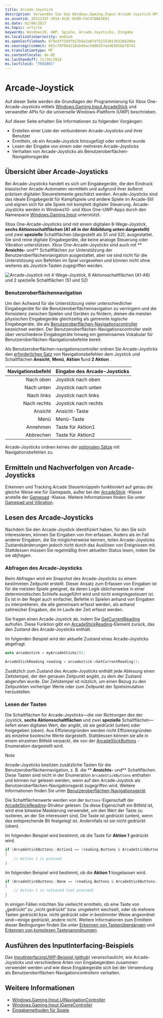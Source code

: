 ```yaml
---
title: Arcade-Joystick
description: Verwenden Sie die Windows.Gaming.Input-Arcade-Joystick-APIs zum Erkennen und Lesen von Arcade-Joysticks.
ms.assetid: 2E52232F-3014-4C8C-B39D-FAC478BA3E01
ms.date: 02/08/2017
ms.topic: article
keywords: Windows10, UWP, Spiele, Arcade-Joysticks, Eingabe
ms.localizationpriority: medium
ms.openlocfilehash: 6f9e3ff29dfb17b6e2a07df52153013b5266206e
ms.sourcegitcommit: 681c70f964210ab49ac5d06357ae96505bb78741
ms.translationtype: MT
ms.contentlocale: de-DE
ms.lasthandoff: 11/26/2018
ms.locfileid: "7692801"
---
```

# <a name="arcade-stick"></a>Arcade-Joystick

Auf dieser Seite werden die Grundlagen der Programmierung für Xbox One-Arcade-Joysticks mittels [Windows.Gaming.Input.ArcadeStick][arcadestick] und verwandter APIs für die universelle Windows-Plattform (UWP) beschrieben.

Auf dieser Seite erhalten Sie Informationen zu folgenden Vorgängen:

* Erstellen einer Liste der verbundenen Arcade-Joysticks und ihrer Benutzer
* Ermitteln, ob ein Arcade-Joystick hinzugefügt oder entfernt wurde
* Lesen der Eingabe von einem oder mehreren Arcade-Joysticks
* Verhalten von Arcade-Joysticks als Benutzeroberflächen-Navigationsgeräte

## <a name="arcade-stick-overview"></a>Übersicht über Arcade-Joysticks

Bei Arcade-Joysticks handelt es sich um Eingabegeräte, die den Eindruck klassischer Arcade-Automaten vermitteln und aufgrund ihrer äußerst präzisen digitalen Steuerelemente geschätzt werden. Arcade-Joysticks sind das ideale Eingabegerät für Kampfspiele und andere Spiele im Arcade-Stil und eignen sich für alle Spiele mit komplett digitaler Steuerung. Arcade-Joysticks werden in Windows10- und Xbox One-UWP-Apps durch den Namespace [Windows.Gaming.Input][] unterstützt.

Xbox One-Arcade-Joysticks sind mit einem digitalen 8-Wege-Joystick, **sechs Aktionsschaltflächen (A1 a6 in der Abbildung unten dargestellt)** und zwei **spezielle** Schaltflächen (dargestellt als S1 und S2); ausgestattet. Sie sind reine digitale Eingabegeräte, die keine analoge Steuerung oder Vibration unterstützen. Xbox One-Arcade-Joysticks sind auch mit ** **Ansichts-** und** Schaltflächen zur Unterstützung der Benutzeroberflächennavigation ausgestattet, aber sie sind nicht für die Unterstützung von Befehlen im Spiel vorgesehen und können nicht ohne weiteres als Joystick-Tasten zugegriffen werden.

![Arcade-Joystick mit 4-Wege-Joystick, 6 Aktionsschaltflächen (A1-A6) und 2 spezielle Schaltflächen (S1 und S2)](images/arcade-stick-1.png)

### <a name="ui-navigation"></a>Benutzeroberflächennavigation

Um den Aufwand für die Unterstützung vieler unterschiedlicher Eingabegeräte für die Benutzeroberflächennavigation zu verringern und die Konsistenz zwischen Spielen und Geräten zu fördern, dienen die meisten _physischen_ Eingabegeräte gleichzeitig als getrennte _logische_ Eingabegeräte, die als [Benutzeroberflächen-Navigationscontroller](ui-navigation-controller.md) bezeichnet werden. Der Benutzeroberflächen-Navigationscontroller stellt über verschiedene Eingabegeräte hinweg ein gemeinsames Vokabular für Benutzeroberflächen-Navigationsbefehle bereit.

Als Benutzeroberflächen-navigationscontroller ordnen Sie Arcade-Joysticks den [erforderlichen Satz](ui-navigation-controller.md#required-set) von Navigationsbefehlen dem Joystick und Schaltflächen **Ansicht**, **Menü**, **Aktion 1**und **2 Aktion** .

| Navigationsbefehl | Eingabe des Arcade-Joysticks  |
| ------------------:| ------------------- |
|                 Nach oben | Joystick nach oben            |
|               Nach unten | Joystick nach unten          |
|               Nach links | Joystick nach links          |
|              Nach rechts | Joystick nach rechts         |
|               Ansicht | Ansicht-Taste         |
|               Menü | Menü-Taste         |
|             Annehmen | Taste für Aktion1     |
|             Abbrechen | Taste für Aktion2     |

Arcade-Joysticks ordnen keines der [optionalen Sätze](ui-navigation-controller.md#optional-set) mit Navigationsbefehlen zu.

## <a name="detect-and-track-arcade-sticks"></a>Ermitteln und Nachverfolgen von Arcade-Joysticks

Erkennen und Tracking Arcade Steuerknüppeln funktioniert auf genau die gleiche Weise wie für Gamepads, außer bei der [ArcadeStick][] -Klasse anstelle der [Gamepad](https://docs.microsoft.com/uwp/api/Windows.Gaming.Input.Gamepad) -Klasse. Weitere Informationen finden Sie unter [Gamepad und Vibration](gamepad-and-vibration.md).

<!-- Arcade sticks are managed by the system, therefore you don't have to create or initialize them. The system provides a list of connected arcades sticks and events to notify you when an arcade stick is added or removed.

### The arcade sticks list

The [ArcadeStick][] class provides a static property, [ArcadeSticks][], which is a read-only list of arcade sticks that are currently connected. Because you might only be interested in some of the connected arcade sticks, it's recommended that you maintain your own collection instead of accessing them through the `ArcadeSticks` property.

The following example copies all connected arcade sticks into a new collection. Note that because other threads in the background will be accessing this collection (in the [ArcadeStickAdded][] and [ArcadeStickRemoved][] events), you need to place a lock around any code that reads or updates the collection.

```cpp
auto myArcadeSticks = ref new Vector<ArcadeStick^>();
critical_section myLock{};

for (auto arcadeStick : ArcadeStick::ArcadeSticks)
{
    // Check if the arcade stick is already in myArcadeSticks; if it isn't, add
    // it.
    critical_section::scoped_lock lock{ myLock };
    auto it = std::find(begin(myArcadeSticks), end(myArcadeSticks), arcadeStick);

    if (it == end(myArcadeSticks))
    {
        // This code assumes that you're interested in all arcade sticks.
        myArcadeSticks->Append(arcadeStick);
    }
}
```

### Adding and removing arcade sticks

When an arcade stick is added or removed the [ArcadeStickAdded][] and [ArcadeStickRemoved][] events are raised. You can register handlers for these events to keep track of the arcade sticks that are currently connected.

The following example starts tracking an arcade stick that's been added.

```cpp
ArcadeStick::ArcadeStickAdded += ref new EventHandler<ArcadeStick^>(Platform::Object^, ArcadeStick^ args)
{
    // Check if the just-added arcade stick is already in myArcadeSticks; if it
    // isn't, add it.
    critical_section::scoped_lock lock{ myLock };
    auto it = std::find(begin(myGamepads), end(myGamepads), args);

    // This code assumes that you're interested in all new arcade sticks.
    myArcadeSticks->Append(args);
}
```

The following example stops tracking an arcade stick that's been removed.

```cpp
ArcadeStick::ArcadeStickRemoved += ref new EventHandler<ArcadeStick^>(Platform::Object^, ArcadeStick^ args)
{
    unsigned int indexRemoved;

    if(myArcadeSticks->IndexOf(args, &indexRemoved))
    {
        myArcadeSticks->RemoveAt(indexRemoved);
    }
}
```

### Users and headsets

Each arcade stick can be associated with a user account to link their identity to their gameplay, and can have a headset attached to facilitate voice chat or in-game features. To learn more about working with users and headsets, see [Tracking users and their devices](input-practices-for-games.md#tracking-users-and-their-devices) and [Headset](headset.md). -->

## <a name="reading-the-arcade-stick"></a>Lesen des Arcade-Joysticks

Nachdem Sie den Arcade-Joystick identifiziert haben, für den Sie sich interessieren, können Sie Eingaben von ihm erfassen. Anders als im Fall anderer Eingaben, die Sie möglicherweise kennen, teilen Arcade-Joysticks Zustandsänderungen jedoch nicht durch das Auslösen von Ereignissen mit. Stattdessen müssen Sie regelmäßig ihren aktuellen Status lesen, indem Sie sie _abfragen_.

### <a name="polling-the-arcade-stick"></a>Abfragen des Arcade-Joysticks

Beim Abfragen wird ein Snapshot des Arcade-Joysticks zu einem bestimmten Zeitpunkt erstellt. Dieser Ansatz zum Erfassen von Eingaben ist für die meisten Spiele geeignet, da deren Logik üblicherweise in einer deterministischen Schleife ausgeführt wird und nicht ereignisgesteuert ist. Es ist in der Regel auch einfacher, Befehle in Spielen anhand von Eingaben zu interpretieren, die alle gemeinsam erfasst werden, als anhand zahlreicher Eingaben, die im Laufe der Zeit erfasst werden.

Sie fragen einen Arcade-Joystick ab, indem Sie [GetCurrentReading][] aufrufen. Diese Funktion gibt ein [ArcadeStickReading][]-Element zurück, das den Zustand des Arcade-Joysticks enthält.

Im folgenden Beispiel wird der aktuelle Zustand eines Arcade-Joysticks abgefragt.

```cpp
auto arcadestick = myArcadeSticks[0];

ArcadeStickReading reading = arcadestick->GetCurrentReading();
```

Zusätzlich zum Zustand des Arcade-Joysticks enthält jede Ablesung einen Zeitstempel, der den genauen Zeitpunkt angibt, zu dem der Zustand abgerufen wurde. Der Zeitstempel ist nützlich, um einen Bezug zu den Zeitpunkten vorheriger Werte oder zum Zeitpunkt der Spielsimulation herzustellen.

### <a name="reading-the-buttons"></a>Lesen der Tasten

Die Schaltflächen für Arcade-Joysticks&mdash;die vier Richtungen des der Joystick, **sechs Aktionsschaltflächen** und zwei **spezielle** Schaltflächen&mdash;liefert einen digitalen Wert, der angibt, ob sie gedrückt (unten) oder freigegeben (oben). Aus Effizienzgründen werden nicht Effizienzgründen als einzelne boolesche Werte dargestellt. Stattdessen können sie alle in einem einzelnen Bitfeld verpackt, die von der [ArcadeStickButtons][] -Enumeration dargestellt wird.

> [!NOTE]
> Arcade-Joysticks besitzen zusätzliche Tasten für die Benutzeroberflächennavigation, z. B. die ** **Ansichts-** und** Schaltflächen. Diese Tasten sind nicht in der Enumeration `ArcadeStickButtons` enthalten und können nur gelesen werden, wenn auf den Arcade-Joystick als Benutzeroberflächen-Navigationsgerät zugegriffen wird. Weitere Informationen finden Sie unter [Benutzeroberflächen-Navigationsgerät](ui-navigation-controller.md).

Die Schaltflächenwerte werden von der `Buttons`-Eigenschaft der [ArcadeStickReading][]-Struktur gelesen. Da diese Eigenschaft ein Bitfeld ist, wird eine bitweise Maskierung verwendet, um den Wert der Taste zu isolieren, an der Sie interessiert sind, Die Taste ist gedrückt (unten), wenn das entsprechende Bit festgelegt ist. Andernfalls ist sie nicht gedrückt (oben).

Im folgenden Beispiel wird bestimmt, ob die Taste für **Aktion 1** gedrückt wird.

```cpp
if (ArcadeStickButtons::Action1 == (reading.Buttons & ArcadeStickButtons::Action1))
{
    // Action 1 is pressed
}
```

Im folgenden Beispiel wird bestimmt, ob die **Aktion 1** losgelassen wird.

```cpp
if (ArcadeStickButtons::None == (reading.Buttons & ArcadeStickButtons::Action1))
{
    // Action 1 is released (not pressed)
}
```

In einigen Fällen möchten Sie vielleicht ermitteln, ob eine Taste von „gedrückt“ zu „nicht gedrückt“ bzw. umgekehrt wechselt, oder ob mehrere Tasten gedrückt bzw. nicht gedrückt oder in bestimmter Weise angeordnet sind&mdash;einige gedrückt, andere nicht. Weitere Informationen zum Ermitteln dieser Bedingungen finden Sie unter [Erkennen von Tastenübergängen](input-practices-for-games.md#detecting-button-transitions) und [Erkennen von komplexen Tastenanordnungen](input-practices-for-games.md#detecting-complex-button-arrangements).

## <a name="run-the-inputinterfacing-sample"></a>Ausführen des InputInterfacing-Beispiels

Das [InputInterfacingUWP-Beispiel _(github)_](https://github.com/Microsoft/Xbox-ATG-Samples/tree/master/Samples/System/InputInterfacingUWP) veranschaulicht, wie Arcade-Joysticks und verschiedene Arten von Eingabegeräten zusammen verwendet werden und wie diese Eingabegeräte sich bei der Verwendung als Benutzeroberflächen-Navigationcontrollern verhalten.

## <a name="see-also"></a>Weitere Informationen

* [Windows.Gaming.Input.UINavigationController][]
* [Windows.Gaming.Input.IGameController][]
* [Eingabemethoden für Spiele](input-practices-for-games.md)

[Windows.Gaming.Input]: https://msdn.microsoft.com/library/windows/apps/windows.gaming.input.aspx
[Windows.Gaming.Input.IGameController]: https://msdn.microsoft.com/library/windows/apps/windows.gaming.input.igamecontroller.aspx
[Windows.Gaming.Input.UINavigationController]: https://msdn.microsoft.com/library/windows/apps/windows.gaming.input.uinavigationcontroller.aspx
[arcadestick]: https://msdn.microsoft.com/library/windows/apps/windows.gaming.input.arcadestick.aspx
[arcadesticks]: https://msdn.microsoft.com/library/windows/apps/windows.gaming.input.arcadestick.arcadesticks.aspx
[arcadestickadded]: https://msdn.microsoft.com/library/windows/apps/windows.gaming.input.arcadestick.arcadestickadded.aspx
[arcadestickremoved]: https://msdn.microsoft.com/library/windows/apps/windows.gaming.input.arcadestick.arcadestickremoved.aspx
[getcurrentreading]: https://msdn.microsoft.com/library/windows/apps/windows.gaming.input.arcadestick.getcurrentreading.aspx
[arcadestickreading]: https://msdn.microsoft.com/library/windows/apps/windows.gaming.input.arcadestickreading.aspx
[arcadestickbuttons]: https://msdn.microsoft.com/library/windows/apps/windows.gaming.input.arcadestickbuttons.aspx
